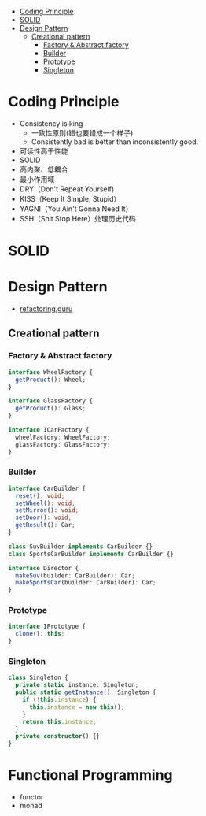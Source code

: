 - [Coding Principle](#coding-principle)
- [SOLID](#solid)
- [Design Pattern](#design-pattern)
  - [Creational pattern](#creational-pattern)
    - [Factory & Abstract factory](#factory--abstract-factory)
    - [Builder](#builder)
    - [Prototype](#prototype)
    - [Singleton](#singleton)

# Coding Principle

- Consistency is king
  - 一致性原则(错也要错成一个样子)
  - Consistently bad is better than inconsistently good.
- 可读性高于性能
- SOLID
- 高内聚、低耦合
- 最小作用域
- DRY（Don't Repeat Yourself)
- KISS（Keep It Simple, Stupid）
- YAGNI（You Ain't Gonna Need It）
- SSH（Shit Stop Here）处理历史代码

# SOLID

# Design Pattern

- [refactoring.guru](https://refactoring.guru/)

## Creational pattern

### Factory & Abstract factory

```ts
interface WheelFactory {
  getProduct(): Wheel;
}

interface GlassFactory {
  getProduct(): Glass;
}

interface ICarFactory {
  wheelFactory: WheelFactory;
  glassFactory: GlassFactory;
}
```

### Builder

```ts
interface CarBuilder {
  reset(): void;
  setWheel(): void;
  setMirror(): void;
  setDoor(): void;
  getResult(): Car;
}

class SuvBuilder implements CarBuilder {}
class SportsCarBuilder implements CarBuilder {}

interface Director {
  makeSuv(builder: CarBuilder): Car;
  makeSportsCar(builder: CarBuilder): Car;
}
```

### Prototype

```ts
interface IPrototype {
  clone(): this;
}
```

### Singleton

```ts
class Singleton {
  private static instance: Singleton;
  public static getInstance(): Singleton {
    if (!this.instance) {
      this.instance = new this();
    }
    return this.instance;
  }
  private constructor() {}
}
```

# Functional Programming

- functor
- monad
